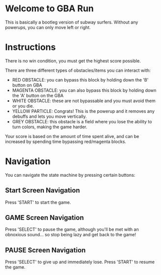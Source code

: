 # Welcome to GBA Run
This is basically a bootleg version of subway surfers. Without any powerups, you can only move left or right.
# Instructions
There is no win condition, you must get the highest score possible. 

There are three different types of obstacles/items you can interact with:
- RED OBSTACLE: you can bypass this block by holding down the 'B' button on GBA
- MAGENTA OBSTACLE: you can also bypass this block by holding down the 'A' button on the GBA
- WHITE OBSTACLE: these are not bypassable and you must avoid them or you die.
- YELLOW PARTICLE: Congrats! This is the powerup and it removes any debuffs and lets you move vertically.
- GREY OBSTACLE: this obstacle is a field where you lose the ability to turn colors, making the game harder.

Your score is based on the amount of time spent alive, and can be increased by spending time bypassing red/magenta blocks.

# Navigation
You can navigate the state machine by pressing certain buttons:

## Start Screen Navigation
Press 'START' to start the game.

## GAME Screen Navigation
Press 'SELECT' to pause the game, although you'll be met with an obnoxious sound... so stop being lazy and get back to the game!

## PAUSE Screen Navigation
Press 'SELECT' to give up and immediately lose.
Press 'START' to resume the game.